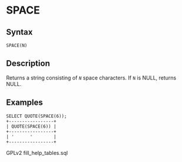 
# SPACE

## Syntax


```
SPACE(N)
```

## Description


Returns a string consisting of *`N`* space characters. If `N` is NULL, returns NULL.


## Examples


```
SELECT QUOTE(SPACE(6));
+-----------------+
| QUOTE(SPACE(6)) |
+-----------------+
| '      '        |
+-----------------+
```


GPLv2 fill_help_tables.sql


